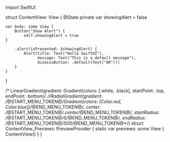 import SwiftUI

struct ContentView: View {
    @State private var showingAlert = false

    var body: some View {
        Button("Show Alert") {
            self.showingAlert = true
    }

        .alert(isPresented: $showingAlert) {
            Alert(title: Text("Hello SwiftUI"),
                  message: Text("This is a default message"),
                  dismissButton: .default(Text("OK")))
        }
    }
}

/* LinearGradient(gradient: Gradient(colors: [.white, .black], startPoint: .top, endPoint: .bottom)*/
//RadialGradient(gradient: /*@START_MENU_TOKEN@*/Gradient(colors: [Color.red, Color.blue])/*@END_MENU_TOKEN@*/, center: /*@START_MENU_TOKEN@*/.center/*@END_MENU_TOKEN@*/, startRadius: /*@START_MENU_TOKEN@*/5/*@END_MENU_TOKEN@*/, endRadius: /*@START_MENU_TOKEN@*/500/*@END_MENU_TOKEN@*/)
struct ContentView_Previews: PreviewProvider {
    static var previews: some View {
        ContentView()
    }
}
